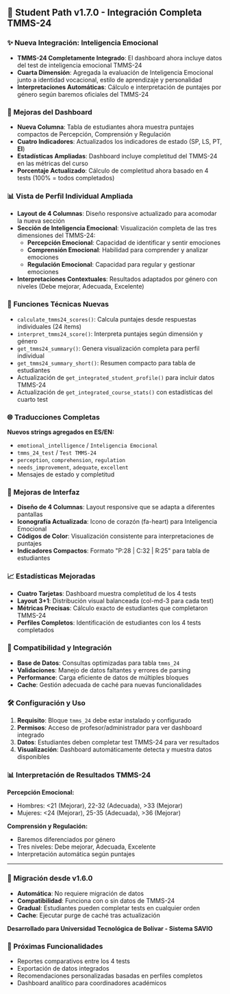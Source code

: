 ## 🚀 Student Path v1.7.0 - Integración Completa TMMS-24

### ✨ Nueva Integración: Inteligencia Emocional

- **TMMS-24 Completamente Integrado**: El dashboard ahora incluye datos del test de inteligencia emocional TMMS-24
- **Cuarta Dimensión**: Agregada la evaluación de Inteligencia Emocional junto a identidad vocacional, estilo de aprendizaje y personalidad
- **Interpretaciones Automáticas**: Cálculo e interpretación de puntajes por género según baremos oficiales del TMMS-24

### 🎯 Mejoras del Dashboard

- **Nueva Columna**: Tabla de estudiantes ahora muestra puntajes compactos de Percepción, Comprensión y Regulación
- **Cuatro Indicadores**: Actualizados los indicadores de estado (SP, LS, PT, **EI**)
- **Estadísticas Ampliadas**: Dashboard incluye completitud del TMMS-24 en las métricas del curso
- **Porcentaje Actualizado**: Cálculo de completitud ahora basado en 4 tests (100% = todos completados)

### 📊 Vista de Perfil Individual Ampliada

- **Layout de 4 Columnas**: Diseño responsive actualizado para acomodar la nueva sección
- **Sección de Inteligencia Emocional**: Visualización completa de las tres dimensiones del TMMS-24:
  - **Percepción Emocional**: Capacidad de identificar y sentir emociones
  - **Comprensión Emocional**: Habilidad para comprender y analizar emociones
  - **Regulación Emocional**: Capacidad para regular y gestionar emociones
- **Interpretaciones Contextuales**: Resultados adaptados por género con niveles (Debe mejorar, Adecuada, Excelente)

### 🔧 Funciones Técnicas Nuevas

- `calculate_tmms24_scores()`: Calcula puntajes desde respuestas individuales (24 ítems)
- `interpret_tmms24_score()`: Interpreta puntajes según dimensión y género
- `get_tmms24_summary()`: Genera visualización completa para perfil individual
- `get_tmms24_summary_short()`: Resumen compacto para tabla de estudiantes
- Actualización de `get_integrated_student_profile()` para incluir datos TMMS-24
- Actualización de `get_integrated_course_stats()` con estadísticas del cuarto test

### 🌐 Traducciones Completas

**Nuevos strings agregados en ES/EN:**
- `emotional_intelligence` / `Inteligencia Emocional`
- `tmms_24_test` / `Test TMMS-24`
- `perception`, `comprehension`, `regulation`
- `needs_improvement`, `adequate`, `excellent`
- Mensajes de estado y completitud

### 🎨 Mejoras de Interfaz

- **Diseño de 4 Columnas**: Layout responsive que se adapta a diferentes pantallas
- **Iconografía Actualizada**: Icono de corazón (fa-heart) para Inteligencia Emocional
- **Códigos de Color**: Visualización consistente para interpretaciones de puntajes
- **Indicadores Compactos**: Formato "P:28 | C:32 | R:25" para tabla de estudiantes

### 📈 Estadísticas Mejoradas

- **Cuatro Tarjetas**: Dashboard muestra completitud de los 4 tests
- **Layout 3+1**: Distribución visual balanceada (col-md-3 para cada test)
- **Métricas Precisas**: Cálculo exacto de estudiantes que completaron TMMS-24
- **Perfiles Completos**: Identificación de estudiantes con los 4 tests completados

### 🔄 Compatibilidad y Integración

- **Base de Datos**: Consultas optimizadas para tabla `tmms_24`
- **Validaciones**: Manejo de datos faltantes y errores de parsing
- **Performance**: Carga eficiente de datos de múltiples bloques
- **Cache**: Gestión adecuada de caché para nuevas funcionalidades

### 🛠️ Configuración y Uso

1. **Requisito**: Bloque `tmms_24` debe estar instalado y configurado
2. **Permisos**: Acceso de profesor/administrador para ver dashboard integrado
3. **Datos**: Estudiantes deben completar test TMMS-24 para ver resultados
4. **Visualización**: Dashboard automáticamente detecta y muestra datos disponibles

### 📊 Interpretación de Resultados TMMS-24

**Percepción Emocional:**
- Hombres: <21 (Mejorar), 22-32 (Adecuada), >33 (Mejorar)
- Mujeres: <24 (Mejorar), 25-35 (Adecuada), >36 (Mejorar)

**Comprensión y Regulación:**
- Baremos diferenciados por género
- Tres niveles: Debe mejorar, Adecuada, Excelente
- Interpretación automática según puntajes

---

### 🔄 Migración desde v1.6.0

- **Automática**: No requiere migración de datos
- **Compatibilidad**: Funciona con o sin datos de TMMS-24
- **Gradual**: Estudiantes pueden completar tests en cualquier orden
- **Cache**: Ejecutar purge de caché tras actualización

**Desarrollado para Universidad Tecnológica de Bolívar - Sistema SAVIO**

### 🎯 Próximas Funcionalidades

- Reportes comparativos entre los 4 tests
- Exportación de datos integrados
- Recomendaciones personalizadas basadas en perfiles completos
- Dashboard analítico para coordinadores académicos